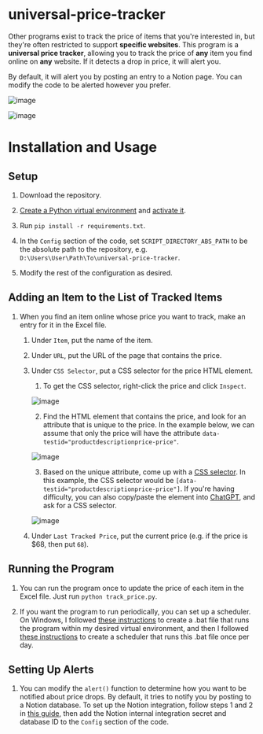 # universal-price-tracker

Other programs exist to track the price of items that you're interested in, but they're often restricted to support **specific websites**. This program is a **universal price tracker**, allowing you to track the price of **any** item you find online on **any** website. If it detects a drop in price, it will alert you.

By default, it will alert you by posting an entry to a Notion page. You can modify the code to be alerted however you prefer.

![image](https://github.com/kellenvu/price-tracker/assets/56773806/9721fac2-356d-4193-a4bb-880e512b4325)

![image](https://github.com/kellenvu/price-tracker/assets/56773806/1321ef0a-8693-4771-a5cf-f5a4a996a0f8)

# Installation and Usage

## Setup

1. Download the repository.

2. [Create a Python virtual environment](https://code.visualstudio.com/docs/python/environments#_creating-environments) and [activate it](https://docs.python.org/3/library/venv.html#how-venvs-work).

3. Run `pip install -r requirements.txt`.

4. In the `Config` section of the code, set `SCRIPT_DIRECTORY_ABS_PATH` to be the absolute path to the repository, e.g. `D:\Users\User\Path\To\universal-price-tracker`.

5. Modify the rest of the configuration as desired.

## Adding an Item to the List of Tracked Items

1. When you find an item online whose price you want to track, make an entry for it in the Excel file.

    1. Under `Item`, put the name of the item.

    2. Under `URL`, put the URL of the page that contains the price.

    3. Under `CSS Selector`, put a CSS selector for the price HTML element.

        1. To get the CSS selector, right-click the price and click `Inspect`.
      
        ![image](https://github.com/kellenvu/price-tracker/assets/56773806/2c52775e-dbcb-414c-9f50-46535c3d25d9)

        2. Find the HTML element that contains the price, and look for an attribute that is unique to the price. In the example below, we can assume that only the price will have the attribute `data-testid="productdescriptionprice-price"`.
      
        ![image](https://github.com/kellenvu/price-tracker/assets/56773806/cd445277-49e2-4f55-bf99-9aeca7a7748f)

       3. Based on the unique attribute, come up with a [CSS selector](https://www.w3schools.com/cssref/css_selectors.php). In this example, the CSS selector would be `[data-testid="productdescriptionprice-price"]`. If you're having difficulty, you can also copy/paste the element into [ChatGPT](https://chat.openai.com/chat), and ask for a CSS selector.
      
       ![image](https://github.com/kellenvu/price-tracker/assets/56773806/cd0064d7-6362-4c1b-af0f-0e73cdb0eb96)

   4. Under `Last Tracked Price`, put the current price (e.g. if the price is $68, then put `68`).

## Running the Program

1. You can run the program once to update the price of each item in the Excel file. Just run `python track_price.py`.

2. If you want the program to run periodically, you can set up a scheduler. On Windows, I followed [these instructions](https://stackoverflow.com/a/43988165) to create a .bat file that runs the program within my desired virtual environment, and then I followed [these instructions](https://helpdeskgeek.com/windows-11/how-to-schedule-a-batch-file-to-run-in-windows-11-10-using-task-scheduler/) to create a scheduler that runs this .bat file once per day.

## Setting Up Alerts

1. You can modify the `alert()` function to determine how you want to be notified about price drops. By default, it tries to notify you by posting to a Notion database. To set up the Notion integration, follow steps 1 and 2 in [this guide](https://kellenvu.github.io/blog/integrate-siri-with-notion-for-free), then add the Notion internal integration secret and database ID to the `Config` section of the code.
